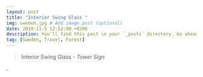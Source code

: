 ```yaml
---
layout: post
title: "Interior Swing Glass "
img: sweden.jpg # Add image post (optional)
date: 2019-11-5 12:52:00 +0300
description: You’ll find this post in your `_posts` directory. Go ahead and edit it and re-build the site to see your changes. # Add post description (optional)
tag: [Sweden, Travel, Forest]
---
```



> Interior Swing Glass <cite>- Tower Sign</cite>

.
